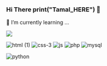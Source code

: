 ### Hi There print("Tamal_HERE") 👋

<!--
**striketm98/striketm98** is a ✨ _special_ ✨ repository because its `README.md` (this file) appears on your GitHub profile.

Here are some ideas to get you started:

- 🔭 I’m currently working on ...
- 🌱 I’m currently learning ...
- 👯 I’m looking to collaborate on ...
- 🤔 I’m looking for help with ...
- 💬 Ask me about ...
- 📫 How to reach me: ...
- 😄 Pronouns: ...
- ⚡ Fun fact: ...
-->

🌱 I’m currently learning ...
 
![](https://user-images.githubusercontent.com/65080702/173067020-f8d2579d-2d78-4694-a8eb-89ed95e92155.png=500x300)

![html (1)](https://user-images.githubusercontent.com/65080702/174187031-b6804f18-5a3d-4a54-ae32-87aee64ebb23.png)
![css-3](https://user-images.githubusercontent.com/65080702/174186523-3a2d3142-efef-443c-a9f9-f648d72f8a2b.png)
![js](https://user-images.githubusercontent.com/65080702/174186520-ba12478e-b4b1-4e38-a2a8-18b3738988e1.png)
![php](https://user-images.githubusercontent.com/65080702/174186502-27f2704e-2b50-463d-951b-c4671bda5672.png)
![mysql](https://user-images.githubusercontent.com/65080702/174186512-6134dcc4-fb43-439a-aed0-7e91e3bad2c3.png)

![python](https://user-images.githubusercontent.com/65080702/174186515-168d640b-1b9f-4548-b874-efcfd146cc7f.png)




